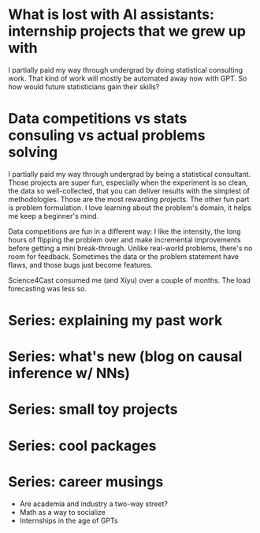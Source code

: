 # What is lost with AI assistants: internship projects that we grew up with

I partially paid my way through undergrad by doing statistical consulting work. That kind of work will mostly be automated away now with GPT. So how would future statisticians gain their skills? 

# Data competitions vs stats consuling vs actual problems solving

I partially paid my way through undergrad by being a statistical consultant. Those projects are super fun, especially when the experiment is so clean, the data so well-collected, that you can deliver results with the simplest of methodologies. Those are the most rewarding projects. The other fun part is problem formulation. I love learning about the problem's domain, it helps me keep a beginner's mind. 

Data competitions are fun in a different way: I like the intensity, the long hours of flipping the problem over and make incremental improvements before getting a mini break-through. Unlike real-world problems, there's no room for feedback. Sometimes the data or the problem statement have flaws, and those bugs just become features. 

Science4Cast consumed me (and Xiyu) over a couple of months. The load forecasting was less so. 

# Series: explaining my past work

# Series: what's new (blog on causal inference w/ NNs)

# Series: small toy projects

# Series: cool packages

# Series: career musings

* Are academia and industry a two-way street?
* Math as a way to socialize
* Internships in the age of GPTs
